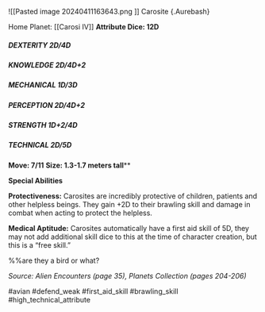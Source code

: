 ![[Pasted image 20240411163643.png ]]
Carosite {.Aurebash}

Home Planet: [[Carosi IV]]
**Attribute Dice: 12D**
##### DEXTERITY 2D/4D
##### KNOWLEDGE 2D/4D+2
##### MECHANICAL 1D/3D
##### PERCEPTION 2D/4D+2
##### STRENGTH 1D+2/4D
##### TECHNICAL 2D/5D
**Move: 7/11**
**Size: 1.3-1.7 meters tall****

**Special Abilities**

**Protectiveness:** Carosites are incredibly protective of children, patients and other helpless beings. They gain +2D to their brawling skill and damage in combat when acting to protect the helpless.

**Medical Aptitude:** Carosites automatically have a first aid skill of 5D, they may not add additional skill dice to this at the time of character creation, but this is a “free skill.”

%%are they a bird or what?

*Source: Alien Encounters (page 35), Planets Collection (pages 204-206)*

#avian #defend_weak 
#first_aid_skill #brawling_skill 
#high_technical_attribute 